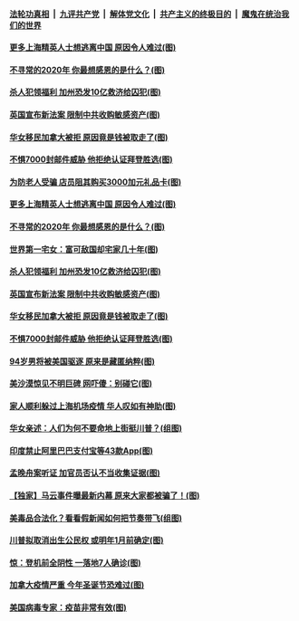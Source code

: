 

####  [法轮功真相](../../../../basic/blob/master/README.md?t=11271631) &nbsp;|&nbsp; [九评共产党](../../../../9ping.md/blob/master/README.md?t=11271631) &nbsp;|&nbsp; [解体党文化](../../../../jtdwh.md/blob/master/README.md?t=11271631)  &nbsp;|&nbsp; [共产主义的终极目的](../../../../gczydzjmd.md/blob/master/README.md?t=11271631) &nbsp;|&nbsp; [魔鬼在统治我们的世界](../../../../mgztzwmdsj.md/blob/master/README.md?t=11271631) 

#### [更多上海精英人士想逃离中国 原因令人难过(图)](../pages/p3/953878.md?t=11271631) 

#### [不寻常的2020年 你最想感恩的是什么？(图)](../pages/p3/953863.md?t=11271631) 

#### [杀人犯领福利 加州恐发10亿救济给囚犯(图)](../pages/p3/953792.md?t=11271631) 

#### [英国宣布新法案 限制中共收购敏感资产(图)](../pages/p3/953794.md?t=11271631) 

#### [华女移民加拿大被拒 原因竟是钱被取走了(图)](../pages/p3/953786.md?t=11271631) 

#### [不惧7000封邮件威胁 他拒绝认证拜登胜选(图)](../pages/p3/953755.md?t=11271631) 

#### [为防老人受骗 店员阻其购买3000加元礼品卡(图)](../pages/p3/953910.md?t=11271631) 

#### [更多上海精英人士想逃离中国 原因令人难过(图)](../pages/p3/953878.md?t=11271631) 

#### [不寻常的2020年 你最想感恩的是什么？(图)](../pages/p3/953863.md?t=11271631) 

#### [世界第一宅女：富可敌国却宅家几十年(图)](../pages/p3/953835.md?t=11271631) 

#### [杀人犯领福利 加州恐发10亿救济给囚犯(图)](../pages/p3/953792.md?t=11271631) 

#### [英国宣布新法案 限制中共收购敏感资产(图)](../pages/p3/953794.md?t=11271631) 

#### [华女移民加拿大被拒 原因竟是钱被取走了(图)](../pages/p3/953786.md?t=11271631) 

#### [不惧7000封邮件威胁 他拒绝认证拜登胜选(图)](../pages/p3/953755.md?t=11271631) 

#### [94岁男将被美国驱逐 原来是藏匿纳粹(图)](../pages/p3/953759.md?t=11271631) 

#### [美沙漠惊见不明巨碑 网吓傻：别碰它(图)](../pages/p3/953746.md?t=11271631) 

#### [家人顺利躲过上海机场疫情 华人叹如有神助(图)](../pages/p3/953710.md?t=11271631) 

#### [华女亲述：人们为何不要命地上街挺川普？(组图)](../pages/p3/953686.md?t=11271631) 

#### [印度禁止阿里巴巴支付宝等43款App(图)](../pages/p3/953682.md?t=11271631) 

#### [孟晚舟案听证 加官员否认不当收集证据(图)](../pages/p3/953679.md?t=11271631) 

#### [【独家】马云事件曝最新内幕 原来大家都被骗了！(图)](../pages/p3/953558.md?t=11271631) 

#### [美毒品合法化？看看假新闻如何把节奏带飞(组图)](../pages/p3/953656.md?t=11271631) 

#### [川普拟取消出生公民权 或明年1月前确定(图)](../pages/p3/953645.md?t=11271631) 

#### [惊：登机前全阴性 一落地7人确诊(图)](../pages/p3/953639.md?t=11271631) 

#### [加拿大疫情严重 今年圣诞节恐难过(图)](../pages/p3/953563.md?t=11271631) 

#### [美国病毒专家：疫苗非常有效(图)](../pages/p3/953552.md?t=11271631) 

